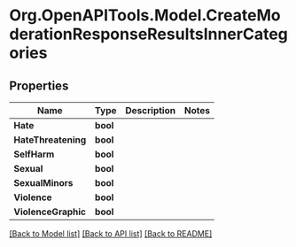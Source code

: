 # Org.OpenAPITools.Model.CreateModerationResponseResultsInnerCategories

## Properties

Name | Type | Description | Notes
------------ | ------------- | ------------- | -------------
**Hate** | **bool** |  | 
**HateThreatening** | **bool** |  | 
**SelfHarm** | **bool** |  | 
**Sexual** | **bool** |  | 
**SexualMinors** | **bool** |  | 
**Violence** | **bool** |  | 
**ViolenceGraphic** | **bool** |  | 

[[Back to Model list]](../README.md#documentation-for-models) [[Back to API list]](../README.md#documentation-for-api-endpoints) [[Back to README]](../README.md)

